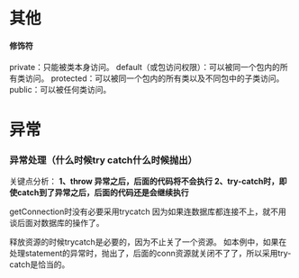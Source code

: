 # 其他

#### 修饰符

 private：只能被类本身访问。
 default（或包访问权限）：可以被同一个包内的所有类访问。
 protected：可以被同一个包内的所有类以及不同包中的子类访问。
 public：可以被任何类访问。

# 异常

### **异常处理（什么时候try catch什么时候抛出）**

关键点分析：
 **1、throw 异常之后，后面的代码将不会执行
 2、try-catch时，即使catch到了异常之后，后面的代码还是会继续执行**

getConnection时没有必要采用trycatch 因为如果连数据库都连接不上，就不用谈后面对数据库的操作了。

释放资源的时候trycatch是必要的，因为不止关了一个资源。
如本例中，如果在处理statement的异常时，抛出了，后面的conn资源就关闭不了了，所以采用try-catch是恰当的。